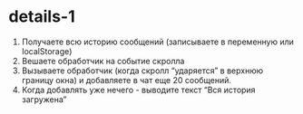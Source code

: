 # details-1
1. Получаете всю историю сообщений (записываете в переменную или localStorage)
1. Вешаете обработчик на событие скролла 
3. Вызываете обработчик (когда скролл “ударяется” в верхнюю границу окна) и добавляете в чат еще 20 сообщений.
4. Когда добавлять уже нечего - выводите текст “Вся история загружена”

